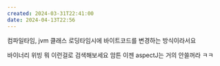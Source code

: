 ```yaml
---
created: 2024-03-31T22:41:00
date: 2024-04-13T22:56
---
```

컴파일타임, jvm 클래스 로딩타임시에
바이트코드를 변경하는 방식이라서요

바이너리 위빙 뭐 이런걸로 검색해보세요
암튼 이젠 aspectJ는  거의 안쓸꺼라 ㅋㅋ